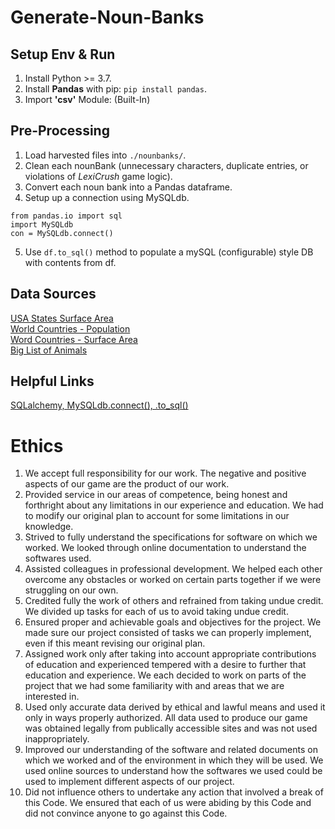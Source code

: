 # Generate-Noun-Banks

## Setup Env & Run

1. Install Python >= 3.7.
2. Install **Pandas** with pip: `pip install pandas`.
3. Import **'csv'** Module: (Built-In)



## Pre-Processing

1. Load harvested files into `./nounbanks/`.
2. Clean each nounBank (unnecessary characters, duplicate entries, or violations of *LexiCrush* game logic).
3. Convert each noun bank into a Pandas dataframe.
4. Setup up a connection using MySQLdb.
```(python)
from pandas.io import sql 
import MySQLdb
con = MySQLdb.connect()
```
5. Use `df.to_sql()` method to populate a mySQL (configurable) style DB with contents from df.

## Data Sources
[USA States Surface Area](https://github.com/jakevdp/data-USstates/blob/master/state-areas.csv)<br>
[World Countries - Population](https://data.worldbank.org/indicator/SP.POP.TOTL)<br>
[Word Countries - Surface Area](https://data.worldbank.org/indicator/AG.SRF.TOTL.K2)<br>
[Big List of Animals](https://gist.github.com/atduskgreg/3cf8ef48cb0d29cf151bedad81553a54)<br>

## Helpful Links
[SQLalchemy, MySQLdb.connect(), .to_sql()](https://stackoverflow.com/a/48393139/21242190)

# Ethics 
1. We accept full responsibility for our work.
      The negative and positive aspects of our game are the product of our work. 
2. Provided service in our areas of competence, being honest and forthright about any limitations in our experience and education.
      We had to modify our original plan to account for some limitations in our knowledge. 
3. Strived to fully understand the specifications for software on which we worked.
      We looked through online documentation to understand the softwares used. 
4. Assisted colleagues in professional development.
      We helped each other overcome any obstacles or worked on certain parts together if we were struggling on our own. 
5. Credited fully the work of others and refrained from taking undue credit.
      We divided up tasks for each of us to avoid taking undue credit. 
6. Ensured proper and achievable goals and objectives for the project.
      We made sure our project consisted of tasks we can properly implement, even if this meant revising our original plan. 
7. Assigned work only after taking into account appropriate contributions of education and experienced tempered with a desire to further that education and experience.
      We each decided to work on parts of the project that we had some familiarity with and areas that we are interested in. 
8. Used only accurate data derived by ethical and lawful means and used it only in ways properly authorized.
      All data used to produce our game was obtained legally from publically accessible sites and was not used inappropriately.  
9. Improved our understanding of the software and related documents on which we worked and of the environment in which they will be used.
      We used online sources to understand how the softwares we used could be used to implement different aspects of our project.     
10. Did not influence others to undertake any action that involved a break of this Code.
      We ensured that each of us were abiding by this Code and did not convince anyone to go against this Code. 
